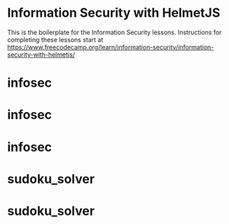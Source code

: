 # Information Security with HelmetJS

This is the boilerplate for the Information Security lessons. Instructions for completing these lessons start at https://www.freecodecamp.org/learn/information-security/information-security-with-helmetjs/
# infosec
# infosec
# infosec
# sudoku_solver
# sudoku_solver
